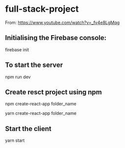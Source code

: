 # full-stack-project

From: https://www.youtube.com/watch?v=_fv4e8LgMqg

## Initialising the Firebase console:

firebase init

## To start the server

npm run dev

## Create resct project using npm

npm create-react-app folder_name

yarn create-react-app folder_name

## Start the client 

yarn start